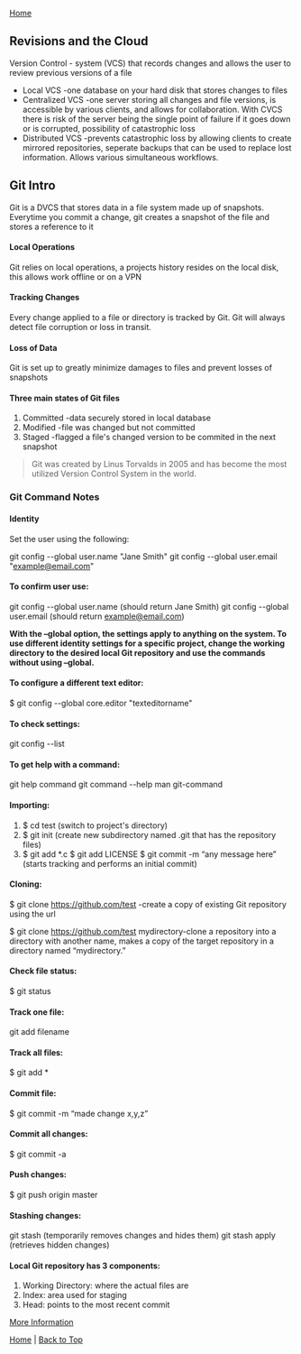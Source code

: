 [Home](README.md)

## Revisions and the Cloud

Version Control - system (VCS) that records changes and allows the user to review previous versions of a file
 - Local VCS -one database on your hard disk that stores changes to files
 - Centralized VCS -one server storing all changes and file versions, is accessible by various clients, and allows for collaboration. With CVCS there is risk of the server being the single point of failure if it goes down or is corrupted, possibility of catastrophic loss
 - Distributed VCS -prevents catastrophic loss by allowing clients to create mirrored repositories, seperate backups that can be used to replace lost information. Allows various simultaneous workflows.

## Git Intro

Git is a DVCS that stores data in a file system made up of snapshots. Everytime you commit a change, git creates a snapshot of the file and stores a reference to it

#### Local Operations
Git relies on local operations, a projects history resides on the local disk, this allows work offline or on a VPN

#### Tracking Changes
Every change applied to a file or directory is tracked by Git. Git will always detect file corruption or loss in transit.

#### Loss of Data
Git is set up to greatly minimize damages to files and prevent losses of snapshots

#### Three main states of Git files
 1. Committed -data securely stored in local database
 1. Modified -file was changed but not committed
 1. Staged -flagged a file's changed version to be commited in the next snapshot

> Git was created by Linus Torvalds in 2005 and has become the most utilized Version Control System in the world.

### Git Command Notes

#### Identity 
Set the user using the following:

git config --global user.name "Jane Smith"
git config --global user.email "example@email.com"

#### To confirm user use:

git config --global user.name (should return Jane Smith)
git config --global user.email (should return example@email.com)

**With the –global option, the settings apply to anything on the system. To use different identity settings for a specific project, change the working directory to the desired local Git repository and use the commands without using –global.**

#### To configure a different text editor: 
$ git config --global core.editor "texteditorname"

#### To check settings:
git config --list

#### To get help with a command:
git help command
git command --help
man git-command

#### Importing:
 1. $ cd test (switch to project's directory)
 1. $ git init (create new subdirectory named .git that has the repository files)
 1. $ git add *.c
$ git add LICENSE
$ git commit -m “any message here” (starts tracking and performs an initial commit)

#### Cloning:
$ git clone https://github.com/test -create a copy of existing Git repository using the url

$ git clone https://github.com/test mydirectory-clone a repository into a directory with another name, makes a copy of the target repository in a directory named “mydirectory.”

#### Check file status:
$ git status

#### Track one file:
git add filename

#### Track all files:
$ git add *

#### Commit file:
$ git commit -m “made change x,y,z”

#### Commit all changes:
$ git commit -a

#### Push changes:
$ git push origin master

#### Stashing changes:
git stash (temporarily removes changes and hides them)
git stash apply (retrieves hidden changes)

#### Local Git repository has 3 components:

 1. Working Directory: where the actual files are
 1. Index: area used for staging
 1. Head: points to the most recent commit

[More Information](https://blog.udemy.com/git-tutorial-a-comprehensive-guide/#7_2)

[Home](README.md) | [Back to Top](#Revisions-and-the-Cloud)
